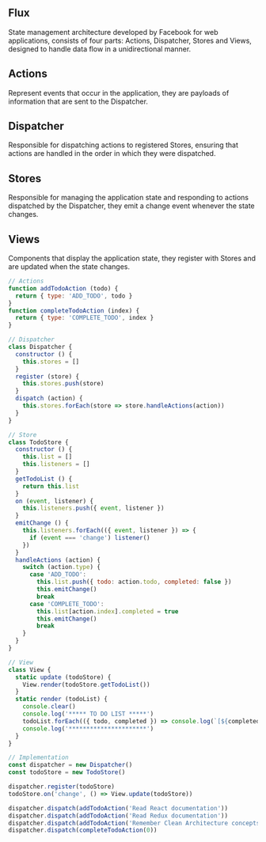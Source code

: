 ## Flux
State management architecture developed by Facebook for web applications, consists of four parts: Actions, Dispatcher, Stores and Views, designed to handle data flow in a unidirectional manner.

## Actions
Represent events that occur in the application, they are payloads of information that are sent to the Dispatcher.

## Dispatcher
Responsible for dispatching actions to registered Stores, ensuring that actions are handled in the order in which they were dispatched.

## Stores
Responsible for managing the application state and responding to actions dispatched by the Dispatcher, they emit a change event whenever the state changes.

## Views
Components that display the application state, they register with Stores and are updated when the state changes.
```js
// Actions
function addTodoAction (todo) {
  return { type: 'ADD_TODO', todo }
}
function completeTodoAction (index) {
  return { type: 'COMPLETE_TODO', index }
}

// Dispatcher
class Dispatcher {
  constructor () {
    this.stores = []
  }
  register (store) {
    this.stores.push(store)
  }
  dispatch (action) {
    this.stores.forEach(store => store.handleActions(action))
  }
}

// Store
class TodoStore {
  constructor () {
    this.list = []
    this.listeners = []
  }
  getTodoList () {
    return this.list
  }
  on (event, listener) {
    this.listeners.push({ event, listener })
  }
  emitChange () {
    this.listeners.forEach(({ event, listener }) => {
      if (event === 'change') listener()
    })
  }
  handleActions (action) {
    switch (action.type) {
      case 'ADD_TODO':
        this.list.push({ todo: action.todo, completed: false })
        this.emitChange()
        break
      case 'COMPLETE_TODO':
        this.list[action.index].completed = true
        this.emitChange()
        break
    }
  }
}

// View
class View {
  static update (todoStore) {
    View.render(todoStore.getTodoList())
  }
  static render (todoList) {
    console.clear()
    console.log('***** TO DO LIST *****')
    todoList.forEach(({ todo, completed }) => console.log(`[${completed ? 'x' : ' '}]`, todo))
    console.log('**********************')
  }
}

// Implementation
const dispatcher = new Dispatcher()
const todoStore = new TodoStore()

dispatcher.register(todoStore)
todoStore.on('change', () => View.update(todoStore))

dispatcher.dispatch(addTodoAction('Read React documentation'))
dispatcher.dispatch(addTodoAction('Read Redux documentation'))
dispatcher.dispatch(addTodoAction('Remember Clean Architecture concepts'))
dispatcher.dispatch(completeTodoAction(0))
```